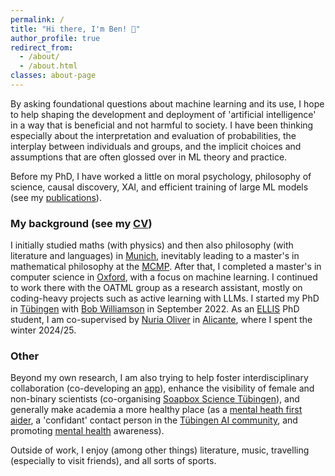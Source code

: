 ```yaml
---
permalink: /
title: "Hi there, I'm Ben! 👋"
author_profile: true
redirect_from: 
  - /about/
  - /about.html
classes: about-page
---
```

<style>
@media (max-width: 768px) {
  .page__content {
    font-size: smaller;
  }
}
</style>

By asking foundational questions about machine learning and its use, I hope to help shaping the development and deployment of 'artificial intelligence' in a way that is beneficial and not harmful to society. I have been thinking especially about the interpretation and evaluation of probabilities, the interplay between individuals and groups, and the implicit choices and assumptions that are often glossed over in ML theory and practice.  

Before my PhD, I have worked a little on moral psychology, philosophy of science, causal discovery, XAI, and efficient training of large ML models (see my [publications](https://ben-hoeltgen.github.io/publications/)).


### My background (see my [CV](https://ben-hoeltgen.github.io/cv/))

I initially studied maths (with physics) and then also philosophy (with literature and languages) in [Munich](https://www.shutterstock.com/de/search/m%C3%BCnchen-isar-br%C3%BCcke), inevitably leading to a master's in mathematical philosophy at the [MCMP](https://www.mcmp.philosophie.uni-muenchen.de/about/index.html). After that, I completed a master's in computer science in [Oxford](https://www.shutterstock.com/de/search/oxford), with a focus on machine learning. I continued to work there with the OATML group as a research assistant, mostly on coding-heavy projects such as active learning with LLMs. I started my PhD in [Tübingen](https://www.shutterstock.com/de/search/t%C3%BCbingen) with [Bob Williamson](https://fm.ls/bob) in September 2022. As an [ELLIS](https://ellis.eu/phd-postdoc) PhD student, I am co-supervised by [Nuria Oliver](https://ellisalicante.org/people/nuriaoliver-en/) in [Alicante](https://www.shutterstock.com/de/search/alicante), where I spent the winter 2024/25.


### Other

Beyond my own research, I am also trying to help foster interdisciplinary collaboration (co-developing an [app](https://catalyst-app.org/)), enhance the visibility of female and non-binary scientists (co-organising [Soapbox Science Tübingen](https://soapboxsciencetuebingen.github.io/)), and generally make academia a more healthy place (as a [mental heath first aider](https://mhfainternational.org/), a 'confidant' contact person in the [Tübingen AI community](https://tappa-org.github.io/), and promoting [mental health](https://www.nature.com/articles/d41586-024-04240-1) awareness).

Outside of work, I enjoy (among other things) literature, music, travelling (especially to visit friends), and all sorts of sports.